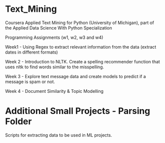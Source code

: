 # Text_Mining

Coursera Applied Text Mining for Python (University of Michigan), part of the Applied Data Science With Python Specialization

Programming Assignments (w1, w2, w3 and w4)


Week1 - Using Regex to extract relevant information from the data (extract dates in different formats)

Week 2 - Introduction to NLTK. Create a spelling recommender function that uses nltk to find words similar to the misspelling.

Week 3 - Explore text message data and create models to predict if a message is spam or not.

Week 4 - Document Similarity & Topic Modelling


# Additional Small Projects - Parsing Folder

Scripts for extracting data to be used in ML projects.

